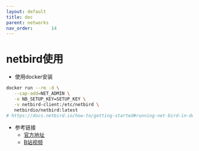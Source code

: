 ```yaml
---
layout: default
title: doc
parent: networks
nav_order:       14
---
```


# netbird使用

- 使用docker安装

```bash
docker run --rm -d \
   --cap-add=NET_ADMIN \
   -e NB_SETUP_KEY=SETUP_KEY \
   -v netbird-client:/etc/netbird \
   netbirdio/netbird:latest
# https://docs.netbird.io/how-to/getting-started#running-net-bird-in-docker
```

- 参考链接
  - [官方地址](https://app.netbird.io)
  - [B站视频](https://www.bilibili.com/video/BV1hm4y1G7P4/?buvid=XX830E687E1A6043634FE5BA62D04AE61B60C&is_story_h5=false&mid=KVrRvQIgah%2BvjvHS%2FHBsSQ%3D%3D&p=1&plat_id=106&share_from=ugc&share_medium=android&share_plat=android&share_session_id=05eed0e5-fa80-4055-b974-b0626f52d8a0&share_source=WEIXIN&share_tag=s_i&spmid=main.space-contribution.0.0&timestamp=1700946217&unique_k=I33DBjq&up_id=1323796788)
